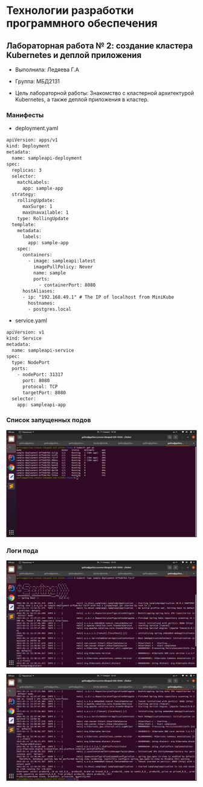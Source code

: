# Технологии разработки программного обеспечения

## Лабораторная работа № 2: создание кластера Kubernetes и деплой приложения

-  Выполнила: Ледяева Г.А
-  Группа: МБД2131

-  Цель лабораторной работы: Знакомство с кластерной архитектурой  Kubernetes, а также деплой приложения в кластер.

### Манифесты 

- deployment.yaml
```
apiVersion: apps/v1
kind: Deployment
metadata:
  name: sampleapi-deployment
spec:
  replicas: 3
  selector:
    matchLabels:
      app: sample-app
  strategy:
    rollingUpdate:
      maxSurge: 1
      maxUnavailable: 1
    type: RollingUpdate
  template:
    metadata:
      labels:
        app: sample-app
    spec:
      containers:
        - image: sampleapi:latest
          imagePullPolicy: Never 
          name: sample
          ports:
            - containerPort: 8080
      hostAliases:
      - ip: "192.168.49.1" # The IP of localhost from MiniKube
        hostnames:
        - postgres.local
  ```
        
- service.yaml 

```
apiVersion: v1
kind: Service
metadata:
  name: sampleapi-service
spec:
  type: NodePort
  ports:
    - nodePort: 31317
      port: 8080
      protocol: TCP
      targetPort: 8080
  selector:
    app: sampleapi-app
 ```
### Список запущенных подов

![Image alt](https://github.com/Galina-lina/SampleApi_Kuber/blob/main/pods.png)

### Логи пода

![Image alt](https://github.com/Galina-lina/SampleApi_Kuber/blob/main/podlog.png)

![Image alt](https://github.com/Galina-lina/SampleApi_Kuber/blob/main/podlog2.png)
